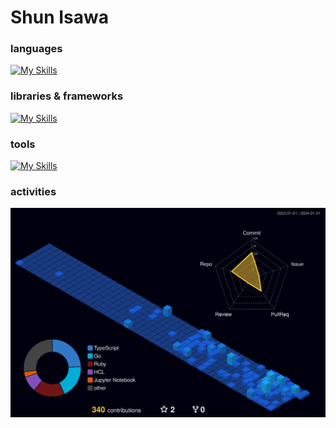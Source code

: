 <h1 align="left">Shun Isawa</h1>

### languages

[![My Skills](https://skillicons.dev/icons?i=js,ts,nodejs,php,mysql,html,css,sass,ruby,py,postgresql,go)](https://skillicons.dev)

### libraries & frameworks

[![My Skills](https://skillicons.dev/icons?i=react,redux,nextjs,vue,nuxtjs,emotion,materialui,tailwind,jquery,laravel,vite,jest,django,fastapi,rails)](https://skillicons.dev)

### tools

[![My Skills](https://skillicons.dev/icons?i=docker,firebase,aws,kubernetes,git,gitlab,vim,gcp,githubactions,github)](https://skillicons.dev)

### activities
![](./profile-3d-contrib/profile-night-view.svg)
